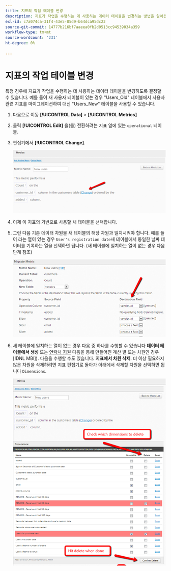 ```yaml
---
title: 지표의 작업 테이블 변경
description: 지표가 작업을 수행하는 데 사용하는 데이터 테이블을 변경하는 방법을 알아봅니다.
exl-id: c7a074ca-31f4-43e5-85d9-b64dca95dc23
source-git-commit: 14777b216bf7aaeea0fb2d0513cc94539034a359
workflow-type: tm+mt
source-wordcount: '231'
ht-degree: 0%

---
```


# 지표의 작업 테이블 변경

특정 경우에 지표가 작업을 수행하는 데 사용하는 데이터 테이블을 변경하도록 결정할 수 있습니다. 예를 들어 새 사용자 테이블이 있는 경우 &quot;Users\_Old&quot; 테이블에서 사용자 관련 지표를 마이그레이션하여 대신 &quot;Users\_New&quot; 테이블을 사용할 수 있습니다.

1. 다음으로 이동 **[!UICONTROL Data]** > **[!UICONTROL Metrics]**
1. 클릭 **[!UICONTROL Edit]** 을(를) 전환하려는 지표 옆에 있는 `operational` 테이블.
1. 편집기에서 **[!UICONTROL Change]**.

   ![](../../assets/change-metrics-1.png)
1. 이제 이 지표의 기반으로 사용할 새 테이블을 선택합니다.
1. 그런 다음 기존 데이터 차원을 새 테이블의 해당 차원과 일치시켜야 합니다. 예를 들어 라는 열이 있는 경우 `User's registration date`새 테이블에서 동일한 날짜 데이터를 기록하는 열을 선택하면 됩니다. (새 테이블에 일치하는 열이 없는 경우 다음 단계 참조)

   ![](../../assets/change-metrics-2.png)

1. 새 테이블에 일치하는 열이 없는 경우 다음 중 하나를 수행할 수 있습니다 **데이터 테이블에서 생성** 또는 [연락처 지원](https://experienceleague.adobe.com/docs/commerce-knowledge-base/kb/troubleshooting/miscellaneous/mbi-service-policies.html?lang=en) 다음을 통해 만들어진 계산 열 또는 차원인 경우 [!DNL MBI]). 다음을 수행할 수도 있습니다. **지표에서 차원 삭제**. 더 이상 필요하지 않은 차원을 삭제하려면 지표 편집기로 돌아가 아래에서 삭제할 차원을 선택하면 됩니다 `Dimensions`.

   ![](../../assets/change-metrics-3.png)
